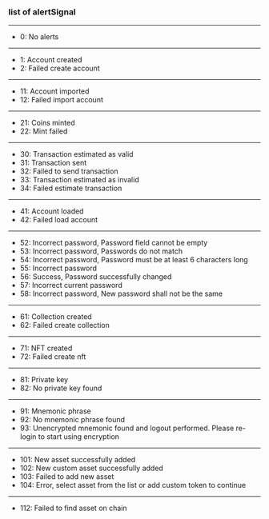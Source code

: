 ### list of alertSignal

---

- 0: No alerts

---

- 1: Account created
- 2: Failed create account

---

- 11: Account imported
- 12: Failed import account

---

- 21: Coins minted
- 22: Mint failed

---

- 30: Transaction estimated as valid
- 31: Transaction sent
- 32: Failed to send transaction
- 33: Transaction estimated as invalid
- 34: Failed estimate transaction

---

- 41: Account loaded
- 42: Failed load account

---

- 52: Incorrect password, Password field cannot be empty
- 53: Incorrect password, Passwords do not match
- 54: Incorrect password, Password must be at least 6 characters long
- 55: Incorrect password
- 56: Success, Password successfully changed
- 57: Incorrect current password
- 58: Incorrect password, New password shall not be the same

---

- 61: Collection created
- 62: Failed create collection

---

- 71: NFT created
- 72: Failed create nft

---

- 81: Private key
- 82: No private key found

---

- 91: Mnemonic phrase
- 92: No mnemonic phrase found
- 93: Unencrypted mnemonic found and logout performed. Please re-login to start using encryption

---

- 101: New asset successfully added
- 102: New custom asset successfully added
- 103: Failed to add new asset
- 104: Error, select asset from the list or add custom token to continue

---

- 112: Failed to find asset on chain
